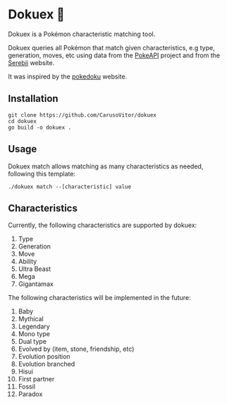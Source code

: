 # Dokuex 🔢
Dokuex is a Pokémon characteristic matching tool. 

Dokuex queries all Pokémon that match given characteristics, e.g type, generation, moves, etc using data from the [PokeAPI](https://github.com/PokeAPI/pokeapi) project and from the [Serebii](http://serebii.net/) website. 

It was inspired by the [pokedoku](https://pokedoku.com/) website.

## Installation
```
git clone https://github.com/CarusoVitor/dokuex
cd dokuex
go build -o dokuex .
```
## Usage
Dokuex match allows matching as many characteristics as needed, following this template:
```
./dokuex match --[characteristic] value 
```

## Characteristics
Currently, the following characteristics are supported by dokuex:
1. Type
2. Generation
3. Move
4. Ability
5. Ultra Beast
6. Mega
7. Gigantamax

The following characteristics will be implemented in the future:
1. Baby
2. Mythical
3. Legendary
4. Mono type
5. Dual type
6. Evolved by (item, stone, friendship, etc)
7. Evolution position
8. Evolution branched
9. Hisui
10. First partner
11. Fossil
12. Paradox